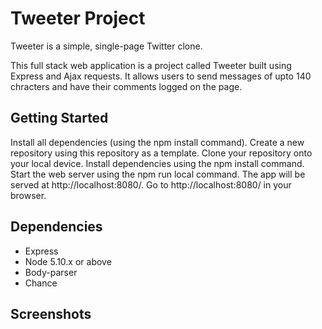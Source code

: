# Tweeter Project

Tweeter is a simple, single-page Twitter clone.

This full stack web application is a project called Tweeter built using Express and Ajax requests. It allows users to send messages of upto 140 chracters and have their comments logged on the page.

## Getting Started

Install all dependencies (using the npm install command).
Create a new repository using this repository as a template.
Clone your repository onto your local device.
Install dependencies using the npm install command.
Start the web server using the npm run local command. The app will be served at http://localhost:8080/.
Go to http://localhost:8080/ in your browser.

## Dependencies

- Express
- Node 5.10.x or above
- Body-parser
- Chance

## Screenshots
